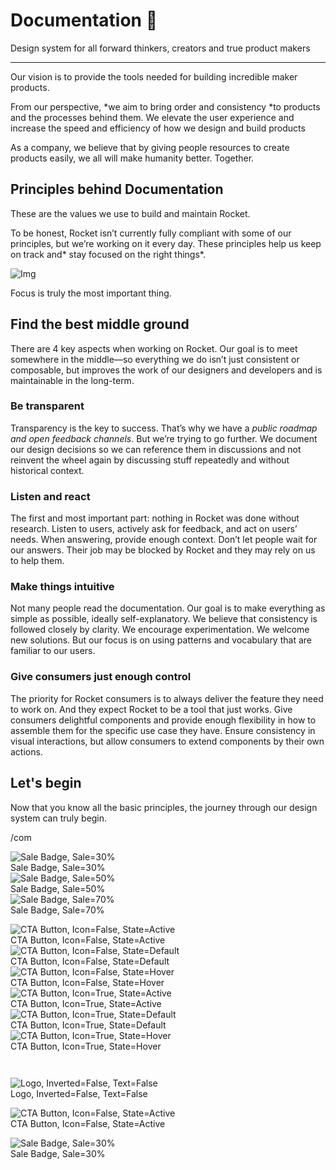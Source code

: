 
# Documentation 🚀

Design system for all forward thinkers, creators and true product makers

---

Our vision is to provide the tools needed for building incredible maker products.

From our perspective, *we aim to bring order and consistency *to products and the processes behind them. We elevate the user experience and increase the speed and efficiency of how we design and build products

As a company, we believe that by giving people resources to create products easily, we all will make humanity better. Together.

## Principles behind Documentation

These are the values we use to build and maintain Rocket.

To be honest, Rocket isn’t currently fully compliant with some of our principles, but we’re working on it every day. These principles help us keep on track and* stay focused on the right things*.

![Img](https://studio-assets.supernova.io/design-systems/14533/9289758a-6300-472a-bbc6-a57098081abf.jpeg)

Focus is truly the most important thing.

## Find the best middle ground

There are 4 key aspects when working on Rocket. Our goal is to meet somewhere in the middle—so everything we do isn’t just consistent or composable, but improves the work of our designers and developers and is maintainable in the long-term.

### Be transparent

Transparency is the key to success. That’s why we have a *public roadmap and open feedback channels*. But we’re trying to go further. We document our design decisions so we can reference them in discussions and not reinvent the wheel again by discussing stuff repeatedly and without historical context.

### Listen and react

The first and most important part: nothing in Rocket was done without research. Listen to users, actively ask for feedback, and act on users’ needs. When answering, provide enough context. Don’t let people wait for our answers. Their job may be blocked by Rocket and they may rely on us to help them.

### Make things intuitive

Not many people read the documentation. Our goal is to make everything as simple as possible, ideally self-explanatory. We believe that consistency is followed closely by clarity. We encourage experimentation. We welcome new solutions. But our focus is on using patterns and vocabulary that are familiar to our users.

### Give consumers just enough control

The priority for Rocket consumers is to always deliver the feature they need to work on. And they expect Rocket to be a tool that just works. Give consumers delightful components and provide enough flexibility in how to assemble them for the specific use case they have. Ensure consistency in visual interactions, but allow consumers to extend components by their own actions.

## Let's begin

Now that you know all the basic principles, the journey through our design system can truly begin.

/com

  
![Sale Badge, Sale=30%](https://studio-assets.supernova.io/design-systems/14533/3afb1605-6d50-4aca-b943-a1248cff3c40.png)  
Sale Badge, Sale=30%  
![Sale Badge, Sale=50%](https://studio-assets.supernova.io/design-systems/14533/01884c6c-7a51-48f1-8726-38ca639f7e32.png)  
Sale Badge, Sale=50%  
![Sale Badge, Sale=70%](https://studio-assets.supernova.io/design-systems/14533/1873426e-ec28-42ef-bec1-57abad706930.png)  
Sale Badge, Sale=70%  


  
![CTA Button, Icon=False, State=Active](https://studio-assets.supernova.io/design-systems/14533/c0f351dd-7f3a-4cb3-9d2b-3e64942a122e.png)  
CTA Button, Icon=False, State=Active  
![CTA Button, Icon=False, State=Default](https://studio-assets.supernova.io/design-systems/14533/b8035433-1d0a-4762-803c-cc60501801da.png)  
CTA Button, Icon=False, State=Default  
![CTA Button, Icon=False, State=Hover](https://studio-assets.supernova.io/design-systems/14533/f09f0dfc-cd46-4995-840e-7282b93316b8.png)  
CTA Button, Icon=False, State=Hover  
![CTA Button, Icon=True, State=Active](https://studio-assets.supernova.io/design-systems/14533/a08d6080-eefd-435e-a54d-90902a02c4d5.png)  
CTA Button, Icon=True, State=Active  
![CTA Button, Icon=True, State=Default](https://studio-assets.supernova.io/design-systems/14533/eee4a0b6-c699-415c-9a97-bfa1f4136825.png)  
CTA Button, Icon=True, State=Default  
![CTA Button, Icon=True, State=Hover](https://studio-assets.supernova.io/design-systems/14533/aa4cd99a-f52a-4689-a652-6b377e764b7b.png)  
CTA Button, Icon=True, State=Hover  


```javascript  
  
```

  
![Logo, Inverted=False, Text=False](https://studio-assets.supernova.io/design-systems/14533/cf02fd16-d39e-4503-90a7-95d2991297ed.png)  
Logo, Inverted=False, Text=False  


  
  


  
![CTA Button, Icon=False, State=Active](https://studio-assets.supernova.io/design-systems/14533/c0f351dd-7f3a-4cb3-9d2b-3e64942a122e.png)  
CTA Button, Icon=False, State=Active  


  
![Sale Badge, Sale=30%](https://studio-assets.supernova.io/design-systems/14533/3afb1605-6d50-4aca-b943-a1248cff3c40.png)  
Sale Badge, Sale=30%  
